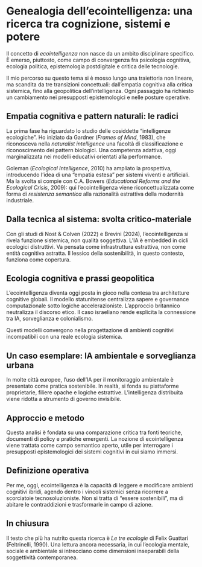 # Genealogia dell’ecointelligenza: una ricerca tra cognizione, sistemi e potere

Il concetto di *ecointelligenza* non nasce da un ambito disciplinare specifico. È emerso, piuttosto, come campo di convergenza fra psicologia cognitiva, ecologia politica, epistemologia postdigitale e critica delle tecnologie.

Il mio percorso su questo tema si è mosso lungo una traiettoria non lineare, ma scandita da tre transizioni concettuali: dall’empatia cognitiva alla critica sistemica, fino alla geopolitica dell’intelligenza. Ogni passaggio ha richiesto un cambiamento nei presupposti epistemologici e nelle posture operative.

## Empatia cognitiva e pattern naturali: le radici

La prima fase ha riguardato lo studio delle cosiddette “intelligenze ecologiche”. Ho iniziato da Gardner (*Frames of Mind*, 1983), che riconosceva nella *naturalist intelligence* una facoltà di classificazione e riconoscimento dei pattern biologici. Una competenza adattiva, oggi marginalizzata nei modelli educativi orientati alla performance.

Goleman (*Ecological Intelligence*, 2010) ha ampliato la prospettiva, introducendo l’idea di una “empatia estesa” per sistemi viventi e artificiali. Ma la svolta si compie con C.A. Bowers (*Educational Reforms and the Ecological Crisis*, 2009): qui l’ecointelligenza viene riconcettualizzata come forma di *resistenza semantica* alla razionalità estrattiva della modernità industriale.

## Dalla tecnica al sistema: svolta critico-materiale

Con gli studi di Nost & Colven (2022) e Brevini (2024), l’ecointelligenza si rivela funzione sistemica, non qualità soggettiva. L’IA è embedded in cicli ecologici distruttivi. Va pensata come infrastruttura estrattiva, non come entità cognitiva astratta. Il lessico della sostenibilità, in questo contesto, funziona come copertura.

## Ecologia cognitiva e prassi geopolitica

L’ecointelligenza diventa oggi posta in gioco nella contesa tra architetture cognitive globali. Il modello statunitense centralizza sapere e governance computazionale sotto logiche accelerazioniste. L’approccio britannico neutralizza il discorso etico. Il caso israeliano rende esplicita la connessione tra IA, sorveglianza e colonialismo.

Questi modelli convergono nella progettazione di ambienti cognitivi incompatibili con una reale ecologia sistemica.

## Un caso esemplare: IA ambientale e sorveglianza urbana

In molte città europee, l’uso dell’IA per il monitoraggio ambientale è presentato come pratica sostenibile. In realtà, si fonda su piattaforme proprietarie, filiere opache e logiche estrattive. L’intelligenza distribuita viene ridotta a strumento di governo invisibile.

## Approccio e metodo

Questa analisi è fondata su una comparazione critica tra fonti teoriche, documenti di policy e pratiche emergenti. La nozione di ecointelligenza viene trattata come campo semantico aperto, utile per interrogare i presupposti epistemologici dei sistemi cognitivi in cui siamo immersi.

## Definizione operativa

Per me, oggi, ecointelligenza è la capacità di leggere e modificare ambienti cognitivi ibridi, agendo dentro i vincoli sistemici senza ricorrere a scorciatoie tecnosoluzioniste. Non si tratta di “essere sostenibili”, ma di abitare le contraddizioni e trasformarle in campo di azione.

## In chiusura

Il testo che più ha nutrito questa ricerca è *Le tre ecologie* di Felix Guattari (Feltrinelli, 1990). Una lettura ancora necessaria, in cui l’ecologia mentale, sociale e ambientale si intrecciano come dimensioni inseparabili della soggettività contemporanea.
